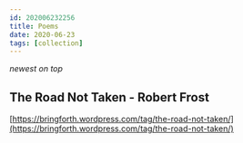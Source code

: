 ```yaml
---
id: 202006232256
title: Poems
date: 2020-06-23
tags: [collection]
---
```

*newest on top*

## The Road Not Taken - Robert Frost
[https://bringforth.wordpress.com/tag/the-road-not-taken/](https://bringforth.wordpress.com/tag/the-road-not-taken/)
